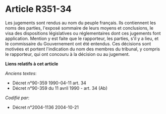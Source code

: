 # Article R351-34

Les jugements sont rendus au nom du peuple français. Ils contiennent les noms des parties, l'exposé sommaire de leurs moyens
et conclusions, le visa des dispositions législatives ou réglementaires dont ces jugements font application. Mention y est
faite que le rapporteur, les parties, s'il y a lieu, et le commissaire du Gouvernement ont été entendus. Ces décisions sont
motivées et portent l'indication du nom des membres du tribunal, y compris le rapporteur, qui ont concouru à la décision ou
au jugement.

**Liens relatifs à cet article**

_Anciens textes_:

  - Décret n°90-359 1990-04-11 art. 34
  - Décret n°90-359 du 11 avril 1990 - art. 34 (Ab)

_Codifié par_:

  - Décret n°2004-1136 2004-10-21
